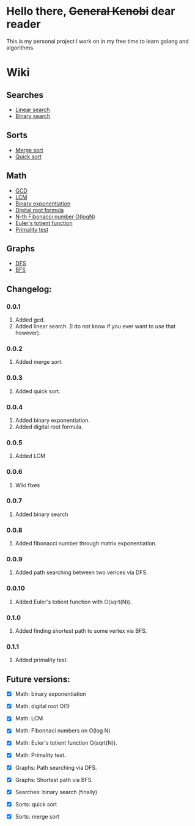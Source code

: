 # Hello there, ~~General Kenobi~~ dear reader
This is my personal project I work on in my free time
to learn golang and algorithms.

# Wiki
## Searches
* [Linear search](linearsearch.go) 
* [Binary search](binarySearch.go)
## Sorts
* [Merge sort](sortMerge.go)
* [Quick sort](sortQuick.go)
## Math
* [GCD](gcd.go)
* [LCM](lcm.go)
* [Binary exponentiation](pow.go)
* [Digital root formula](digitalRoot.go)
* [N-th Fibonacci number O(logN)](fibonacci.go)
* [Euler's totient function](eulerTotient.go)
* [Primality test](prime.go)
## Graphs
* [DFS](dfs.go)
* [BFS](bfs.go)

## Changelog:
### 0.0.1
1. Added gcd.
2. Added linear search. (I do not know if you ever want to use that however).
### 0.0.2
1. Added merge sort.
### 0.0.3
1. Added quick sort.
### 0.0.4
1. Added binary exponentiation.
2. Added digital root formula.
### 0.0.5
1. Added LCM
### 0.0.6
1. Wiki fixes
### 0.0.7
1. Added binary search
### 0.0.8
1. Added fibonacci number through matrix exponentiation.
### 0.0.9
1. Added path searching between two verices via DFS.
### 0.0.10
1. Added Euler's totient function with O(sqrt(N)).
### 0.1.0
1. Added finding shortest path to some vertex via BFS.
### 0.1.1
1. Added primality test.

## Future versions:
- [x] Math: binary exponentiation
- [x] Math: digital root O(1)
- [x] Math: LCM
- [x] Math: Fibonnaci numbers on O(log N)
- [x] Math: Euler's totient function O(sqrt(N)).
- [x] Math: Primality test.
- [x] Graphs: Path searching via DFS.
- [x] Graphs: Shortest path via BFS.
- [x] Searches: binary search (finally)
- [x] Sorts: quick sort
- [x] Sorts: merge sort

